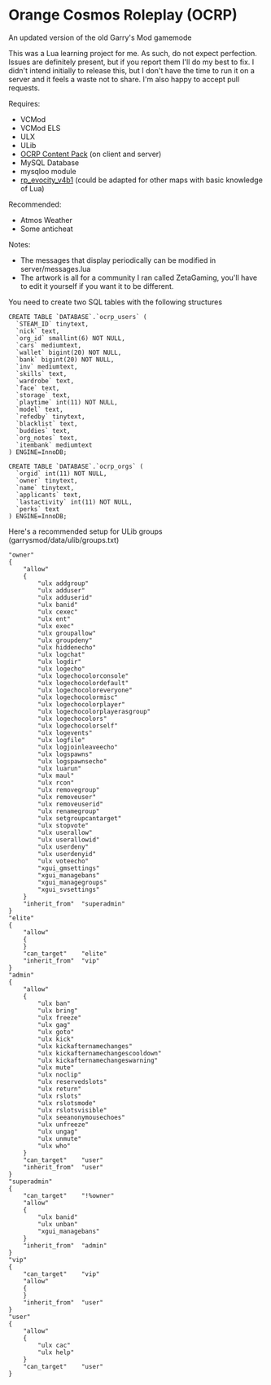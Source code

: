# Orange Cosmos Roleplay (OCRP)
An updated version of the old Garry's Mod gamemode

This was a Lua learning project for me. As such, do not expect perfection. Issues are definitely present, but if you report them I'll do my best to fix. I didn't intend initially to release this, but I don't have the time to run it on a server and it feels a waste not to share. I'm also happy to accept pull requests.

Requires:
* VCMod
* VCMod ELS
* ULX
* ULib
* [OCRP Content Pack](http://www.mediafire.com/download/ao9qdqspov18xae/ocrp-content.zip) (on client and server)
* MySQL Database
* mysqloo module
* [rp_evocity_v4b1](http://www.mediafire.com/download/n05bdy0y1t5cabc/RP_EvoCity_v4b1.zip) (could be adapted for other maps with basic knowledge of Lua)

Recommended:
* Atmos Weather
* Some anticheat


Notes:
* The messages that display periodically can be modified in server/messages.lua
* The artwork is all for a community I ran called ZetaGaming, you'll have to edit it yourself if you want it to be different.

You need to create two SQL tables with the following structures
```
CREATE TABLE `DATABASE`.`ocrp_users` (
  `STEAM_ID` tinytext,
  `nick` text,
  `org_id` smallint(6) NOT NULL,
  `cars` mediumtext,
  `wallet` bigint(20) NOT NULL,
  `bank` bigint(20) NOT NULL,
  `inv` mediumtext,
  `skills` text,
  `wardrobe` text,
  `face` text,
  `storage` text,
  `playtime` int(11) NOT NULL,
  `model` text,
  `refedby` tinytext,
  `blacklist` text,
  `buddies` text,
  `org_notes` text,
  `itembank` mediumtext
) ENGINE=InnoDB;
```
```
CREATE TABLE `DATABASE`.`ocrp_orgs` (
  `orgid` int(11) NOT NULL,
  `owner` tinytext,
  `name` tinytext,
  `applicants` text,
  `lastactivity` int(11) NOT NULL,
  `perks` text
) ENGINE=InnoDB;
```

Here's a recommended setup for ULib groups (garrysmod/data/ulib/groups.txt)
```
"owner"	
{
	"allow"	
	{
		"ulx addgroup"
		"ulx adduser"
		"ulx adduserid"
		"ulx banid"
		"ulx cexec"
		"ulx ent"
		"ulx exec"
		"ulx groupallow"
		"ulx groupdeny"
		"ulx hiddenecho"
		"ulx logchat"
		"ulx logdir"
		"ulx logecho"
		"ulx logechocolorconsole"
		"ulx logechocolordefault"
		"ulx logechocoloreveryone"
		"ulx logechocolormisc"
		"ulx logechocolorplayer"
		"ulx logechocolorplayerasgroup"
		"ulx logechocolors"
		"ulx logechocolorself"
		"ulx logevents"
		"ulx logfile"
		"ulx logjoinleaveecho"
		"ulx logspawns"
		"ulx logspawnsecho"
		"ulx luarun"
		"ulx maul"
		"ulx rcon"
		"ulx removegroup"
		"ulx removeuser"
		"ulx removeuserid"
		"ulx renamegroup"
		"ulx setgroupcantarget"
		"ulx stopvote"
		"ulx userallow"
		"ulx userallowid"
		"ulx userdeny"
		"ulx userdenyid"
		"ulx voteecho"
		"xgui_gmsettings"
		"xgui_managebans"
		"xgui_managegroups"
		"xgui_svsettings"
	}
	"inherit_from"	"superadmin"
}
"elite"	
{
	"allow"	
	{
	}
	"can_target"	"elite"
	"inherit_from"	"vip"
}
"admin"	
{
	"allow"	
	{
		"ulx ban"
		"ulx bring"
		"ulx freeze"
		"ulx gag"
		"ulx goto"
		"ulx kick"
		"ulx kickafternamechanges"
		"ulx kickafternamechangescooldown"
		"ulx kickafternamechangeswarning"
		"ulx mute"
		"ulx noclip"
		"ulx reservedslots"
		"ulx return"
		"ulx rslots"
		"ulx rslotsmode"
		"ulx rslotsvisible"
		"ulx seeanonymousechoes"
		"ulx unfreeze"
		"ulx ungag"
		"ulx unmute"
		"ulx who"
	}
	"can_target"	"user"
	"inherit_from"	"user"
}
"superadmin"	
{
	"can_target"	"!%owner"
	"allow"	
	{
		"ulx banid"
		"ulx unban"
		"xgui_managebans"
	}
	"inherit_from"	"admin"
}
"vip"	
{
	"can_target"	"vip"
	"allow"	
	{
	}
	"inherit_from"	"user"
}
"user"	
{
	"allow"	
	{
		"ulx cac"
		"ulx help"
	}
	"can_target"	"user"
}
```
